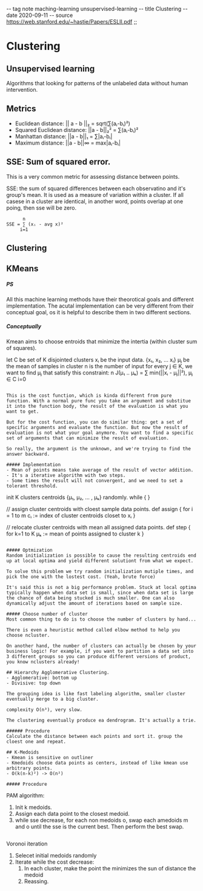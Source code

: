 -- tag note maching-learning unsupervised-learning
-- title Clustering
-- date 2020-09-11
-- source https://web.stanford.edu/~hastie/Papers/ESLII.pdf
;;
# Clustering

## Unsupervised learning
Algorithms that looking for patterns of the unlabeled data without human intervention.

## Metrics
- Euclidean distance: || a - b ||₂ = sqrt(∑(aᵢ-bᵢ)²)
- Squared Euclidean distance: ||a - b||₂² = ∑(aᵢ-bᵢ)²
- Manhattan distance: ||a - b||₁ = ∑|aᵢ-bᵢ|
- Maximum distance: ||a - b||∞ = max|aᵢ-bᵢ|

## SSE: Sum of squared error.
This is a very common metric for assessing distance between points.

SSE: the sum of squared differences between each observatino and it's group's mean.  It is used as a measure of variation within a cluster. If all casese in a cluster are identical, in another word, points overlap at one poing, then sse will be zero.

```
      n
SSE = ∑ (xᵢ - avg x)²
     i=1
```

## Clustering

## KMeans

##### PS
All this machine learning methods have their theorotical goals and different implementation. The acutal implementation can be very different from their conceptual goal, os it is helpful to describe them in two different sections.

##### Conceptually
Kmean aims to choose entroids that minimize the intertia (within cluster sum of squares).

let C be set of K disjointed clusters
    xᵢ be the input data. {x₁, x₂, ... xᵢ}
    μⱼ be the mean of samples in cluster
    n is the number of input
for every j ∈ K, we want to find μⱼ that satisfy this constraint:
                   n
    J(μ₁ .. μₖ) =  ∑ min(||xᵢ - μⱼ||²), μⱼ ∈ C
                  i=0
```

This is the cost function, which is kinda different from pure function. With a normal pure func you take an argument and substitue it into the function body, the result of the evaluation is what you want to get.

But for the cost function, you can do similar thing: get a set of specific arguments and evaluate the function. But now the result of evaluation is not what your goal anymore. You want to find a specific set of arguments that can minimize the result of evaluation.

So really, the argument is the unknown, and we're trying to find the answer backward.

##### Implementation
- Mean of points means take average of the result of vector addition.
- It's a iterative algorithm with two steps.
- Some times the result will not convergent, and we need to set a tolerant threshold.

```
init K clusters centroids {μ₁, μ₂, ... , μₖ} randomly.
while {
}

// assign cluster centroids with cloest sample data points.
def assign {
    for i = 1 to m
       cᵢ := index of cluster centroids closet to xᵢ
}

// relocate cluster centroids with mean all assigned data points.
def step {
    for k=1 to K
       μₖ := mean of points assigned to cluster k
}
```

##### Optmization
Random initialization is possible to cause the resulting centroids end up at local optima and yield different solutiont from what we expect.

To solve this problem we try random initialization mutiple times, and pick the one with the lostest cost. (Yeah, brute force)

It's said this is not a big performance problem. Stuck at local optima typically happen when data set is small, since when data set is large the chance of data being stucked is much smaller. One can also dynamically adjust the amount of iterations based on sample size.

##### Choose number of cluster
Most common thing to do is to choose the number of clusters by hand...

There is even a heuristic method called elbow method to help you choose ncluster.

On another hand, the number of clusters can actually be chosen by your business logic! For example, if you want to partition a data set into 3 different groups so you can produce different versions of product, you know nclusters already!

## Hierarchy Agglomerative Clustering.
- Agglomerative: bottom up
- Divisive: top down

The grouping idea is like fast labeling algorithm, smaller cluster eventually merge to a big cluster.

complexity O(n³), very slow.

The clustering eventually produce ea dendrogram. It's actually a trie.

###### Procedure
Calculate the distance between each points and sort it. group the cloest one and repeat.

## K-Medoids
- Kmean is sensitive on outliner
- Kmedoids choose data points as centers, instead of like kmean use arbitrary points.
- O(k(n-k)²) -> O(n²)

##### Procedure

```
PAM algorithm:

1. Init k medoids.
2. Assign each data point to the closest medoid.
3. while sse decrease, for each non medoids o, swap each amedoids m and o until the sse is the current best. Then perform the best swap.
```

```
Voronoi iteration
1. Selecet initial medoids randomly
2. Iterate while the cost decrease:
    1. In each cluster, make the point the minimizes the sun of distance the medoid
    2. Reassing.
```
